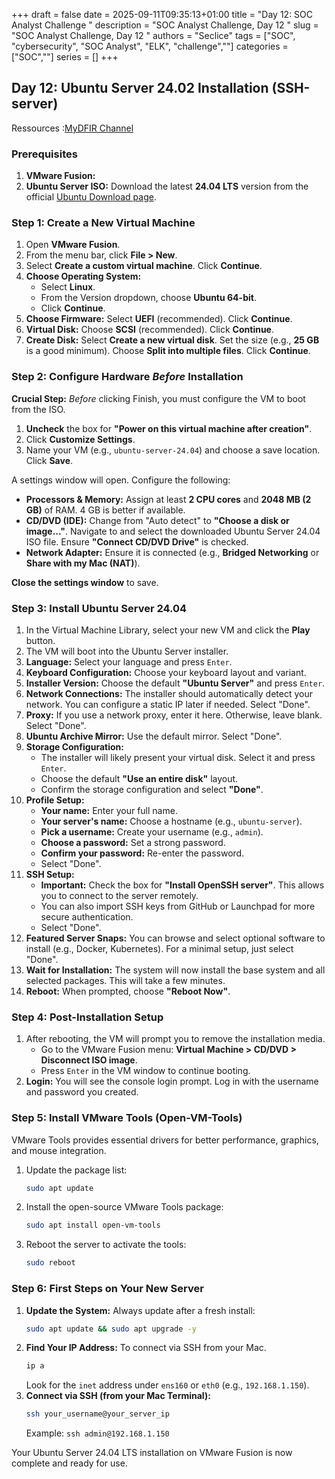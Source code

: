 +++ 
draft = false
date = 2025-09-11T09:35:13+01:00
title = "Day 12: SOC Analyst Challenge "
description = "SOC Analyst Challenge, Day 12 "
slug = "SOC Analyst Challenge, Day 12 "
authors = "Seclice"
tags = ["SOC", "cybersecurity", "SOC Analyst", "ELK", "challenge",""]
categories = ["SOC",""]
series = []
+++


## Day 12: Ubuntu Server 24.02 Installation (SSH-server)
Ressources :[MyDFIR Channel](https://www.youtube.com/@MyDFIR/)


### **Prerequisites**
1.  **VMware Fusion:** 
2.  **Ubuntu Server ISO:** Download the latest **24.04 LTS** version from the official [Ubuntu Download page](https://ubuntu.com/download/server).


### **Step 1: Create a New Virtual Machine**
1.  Open **VMware Fusion**.
2.  From the menu bar, click **File > New**.
3.  Select **Create a custom virtual machine**. Click **Continue**.
4.  **Choose Operating System:**
    *   Select **Linux**.
    *   From the Version dropdown, choose **Ubuntu 64-bit**.
    *   Click **Continue**.
5.  **Choose Firmware:** Select **UEFI** (recommended). Click **Continue**.
6.  **Virtual Disk:** Choose **SCSI** (recommended). Click **Continue**.
7.  **Create Disk:** Select **Create a new virtual disk**. Set the size (e.g., **25 GB** is a good minimum). Choose **Split into multiple files**. Click **Continue**.


### **Step 2: Configure Hardware *Before* Installation**
**Crucial Step:** *Before* clicking Finish, you must configure the VM to boot from the ISO.
1.  **Uncheck** the box for **"Power on this virtual machine after creation"**.
2.  Click **Customize Settings**.
3.  Name your VM (e.g., `ubuntu-server-24.04`) and choose a save location. Click **Save**.

A settings window will open. Configure the following:

*   **Processors & Memory:** Assign at least **2 CPU cores** and **2048 MB (2 GB)** of RAM. 4 GB is better if available.
*   **CD/DVD (IDE):** Change from "Auto detect" to **"Choose a disk or image..."**. Navigate to and select the downloaded Ubuntu Server 24.04 ISO file. Ensure **"Connect CD/DVD Drive"** is checked.
*   **Network Adapter:** Ensure it is connected (e.g., **Bridged Networking** or **Share with my Mac (NAT)**).

**Close the settings window** to save.


### **Step 3: Install Ubuntu Server 24.04**
1.  In the Virtual Machine Library, select your new VM and click the **Play** button.
2.  The VM will boot into the Ubuntu Server installer.
3.  **Language:** Select your language and press `Enter`.
4.  **Keyboard Configuration:** Choose your keyboard layout and variant.
5.  **Installer Version:** Choose the default **"Ubuntu Server"** and press `Enter`.
6.  **Network Connections:** The installer should automatically detect your network. You can configure a static IP later if needed. Select "Done".
7.  **Proxy:** If you use a network proxy, enter it here. Otherwise, leave blank. Select "Done".
8.  **Ubuntu Archive Mirror:** Use the default mirror. Select "Done".
9.  **Storage Configuration:** 
    *   The installer will likely present your virtual disk. Select it and press `Enter`.
    *   Choose the default **"Use an entire disk"** layout.
    *   Confirm the storage configuration and select **"Done"**.
10. **Profile Setup:**
    *   **Your name:** Enter your full name.
    *   **Your server's name:** Choose a hostname (e.g., `ubuntu-server`).
    *   **Pick a username:** Create your username (e.g., `admin`).
    *   **Choose a password:** Set a strong password.
    *   **Confirm your password:** Re-enter the password.
    *   Select "Done".
11. **SSH Setup:** 
    *   **Important:** Check the box for **"Install OpenSSH server"**. This allows you to connect to the server remotely.
    *   You can also import SSH keys from GitHub or Launchpad for more secure authentication.
    *   Select "Done".
12. **Featured Server Snaps:** You can browse and select optional software to install (e.g., Docker, Kubernetes). For a minimal setup, just select "Done".
13. **Wait for Installation:** The system will now install the base system and all selected packages. This will take a few minutes.
14. **Reboot:** When prompted, choose **"Reboot Now"**.


### **Step 4: Post-Installation Setup**
1.  After rebooting, the VM will prompt you to remove the installation media.
    *   Go to the VMware Fusion menu: **Virtual Machine > CD/DVD > Disconnect ISO image**.
    *   Press `Enter` in the VM window to continue booting.
2.  **Login:** You will see the console login prompt. Log in with the username and password you created.


### **Step 5: Install VMware Tools (Open-VM-Tools)**
VMware Tools provides essential drivers for better performance, graphics, and mouse integration.
1.  Update the package list:
    ```bash
    sudo apt update
    ```
2.  Install the open-source VMware Tools package:
    ```bash
    sudo apt install open-vm-tools
    ```
   
3.  Reboot the server to activate the tools:
    ```bash
    sudo reboot
    ```

### **Step 6: First Steps on Your New Server**
1.  **Update the System:** Always update after a fresh install:
    ```bash
    sudo apt update && sudo apt upgrade -y
    ```
2.  **Find Your IP Address:** To connect via SSH from your Mac.
    ```bash
    ip a
    ```
    Look for the `inet` address under `ens160` or `eth0` (e.g., `192.168.1.150`).
3.  **Connect via SSH (from your Mac Terminal):**
    ```bash
    ssh your_username@your_server_ip
    ```
    Example: `ssh admin@192.168.1.150`

Your Ubuntu Server 24.04 LTS installation on VMware Fusion is now complete and ready for use. 